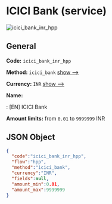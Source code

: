
# ICICI Bank (service) 
![icici_bank_inr_hpp](https://static.openfintech.io/payment_methods/icici_bank_inr_hpp/logo.svg?w=400&c=v0.59.26#w200)  

## General 
 
**Code:** `icici_bank_inr_hpp` 
 
**Method:** `icici_bank` 
 [show -->](/payment-methods/icici_bank/) 
 
**Currency:** `INR` [show -->](/currencies/INR/) 
 
**Name:** 
 
:	[EN] ICICI Bank 
 
**Amount limits:** from `0.01` to `9999999` INR 

## JSON Object 

```json
{
  "code":"icici_bank_inr_hpp",
  "flow":"hpp",
  "method":"icici_bank",
  "currency":"INR",
  "fields":null,
  "amount_min":0.01,
  "amount_max":9999999
}
```  
